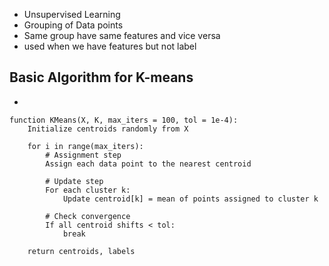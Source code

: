 - Unsupervised Learning
- Grouping of Data points
- Same group have same features and vice versa
- used when we have features but not label
## Basic Algorithm for K-means
- 
```
function KMeans(X, K, max_iters = 100, tol = 1e-4):
    Initialize centroids randomly from X

    for i in range(max_iters):
        # Assignment step
        Assign each data point to the nearest centroid

        # Update step
        For each cluster k:
            Update centroid[k] = mean of points assigned to cluster k

        # Check convergence
        If all centroid shifts < tol:
            break

    return centroids, labels

```